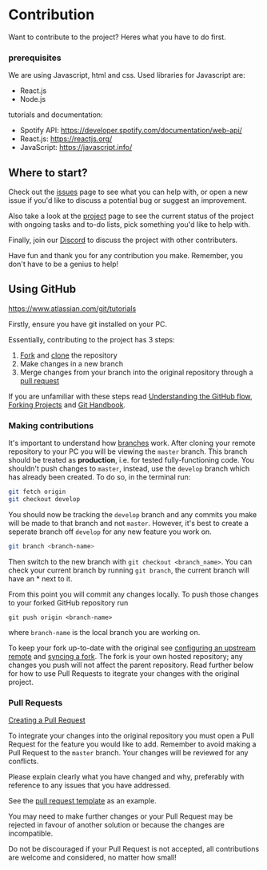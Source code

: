 # Contribution
Want to contribute to the project?
Heres what you have to do first.

### prerequisites
We are using Javascript, html and css.
Used libraries for Javascript are:
- React.js
- Node.js

tutorials and documentation:
* Spotify API: https://developer.spotify.com/documentation/web-api/
* React.js: https://reactjs.org/
* JavaScript: https://javascript.info/

## Where to start?

Check out the [issues](https://github.com/JornPrengerFormeel/Disc-It/issues) page to see what you can help with, or open a new issue if you'd like to discuss a potential bug or suggest an improvement.

Also take a look at the [project](https://github.com/JornPrengerFormeel/Disc-It/projects) page to see the current status of the project with ongoing tasks and to-do lists, pick something you'd like to help with.

Finally, join our [Discord](https://discord.gg/jNTSf6P) to discuss the project with other contributers.

Have fun and thank you for any contribution you make. Remember, you don't have to be a genius to help!

## Using GitHub

https://www.atlassian.com/git/tutorials

Firstly, ensure you have git installed on your PC.

Essentially, contributing to the project has 3 steps:
  1. [Fork](https://help.github.com/en/articles/about-forks) and [clone](https://help.github.com/en/articles/cloning-a-repository) the repository
  2. Make changes in a new branch
  3. Merge changes from your branch into the original repository through a [pull request](https://help.github.com/en/articles/creating-a-pull-request)

If you are unfamiliar with these steps read [Understanding the GitHub flow](https://guides.github.com/introduction/flow/), [Forking Projects](https://guides.github.com/activities/forking/) and [Git Handbook](https://guides.github.com/introduction/git-handbook/).

### Making contributions
It's important to understand how [branches](https://www.atlassian.com/git/tutorials/using-branches) work. After cloning your remote repository to your PC you will be viewing the `master` branch. This branch should be treated as **production**, i.e. for tested fully-functioning code. You shouldn't push changes to `master`, instead, use the `develop` branch which has already been created. To do so, in the terminal run:

```bash
git fetch origin
git checkout develop
```

You should now be tracking the `develop` branch and any commits you make will be made to that branch and not `master`. However, it's best to create a seperate branch off `develop` for any new feature you work on.

```bash
git branch <branch-name>
```

Then switch to the new branch with `git checkout <branch_name>`. You can check your current branch by running `git branch`, the current branch will have an * next to it.

From this point you will commit any changes locally. To push those changes to your forked GitHub repository run

```
git push origin <branch-name>
````

where `branch-name` is the local branch you are working on.

To keep your fork up-to-date with the original see [configuring an upstream remote](https://help.github.com/en/articles/configuring-a-remote-for-a-fork) and [syncing a fork](https://help.github.com/en/articles/syncing-a-fork). The fork is your own hosted repository; any changes you push will not affect the parent repository. Read further below for how to use Pull Requests to itegrate your changes with the original project.

### Pull Requests

[Creating a Pull Request](https://help.github.com/en/articles/creating-a-pull-request)

To integrate your changes into the original repository you must open a Pull Request for the feature you would like to add. Remember to avoid making a Pull Request to the `master` branch. Your changes will be reviewed for any conflicts.

Please explain clearly what you have changed and why, preferably with reference to any issues that you have addressed.

See the [pull request template](./pull_request_template.md) as an example.

You may need to make further changes or your Pull Request may be rejected in favour of another solution or because the changes are incompatible.

Do not be discouraged if your Pull Request is not accepted, all contributions are welcome and considered, no matter how small!